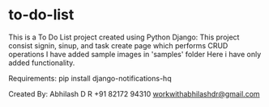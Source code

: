 # to-do-list
This is a To Do List project created using Python Django:
This project consist signin, sinup, and task create page which performs CRUD operations
I have added sample images in 'samples' folder
Here i have only added functionality.

Requirements:
pip install django-notifications-hq





Created By:
Abhilash D R
+91 82172 94310
workwithabhilashdr@gmail.com
